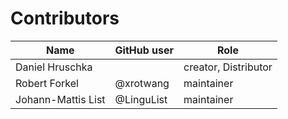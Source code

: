 # Contributors

Name | GitHub user | Role
 --- | --- | --- 
Daniel Hruschka | | creator, Distributor
Robert Forkel | @xrotwang | maintainer
Johann-Mattis List | @LinguList | maintainer

